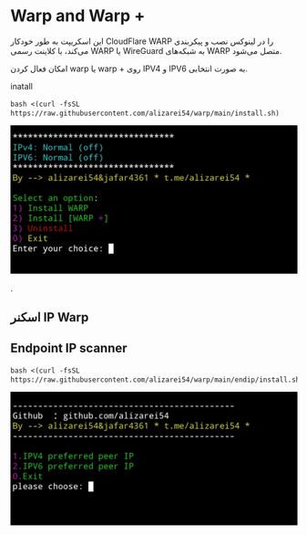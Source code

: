 # Warp and Warp +

 این اسکریپت به طور خودکار CloudFlare WARP را در لینوکس نصب و پیکربندی می‌کند، با کلاینت رسمی WARP یا WireGuard به شبکه‌های WARP متصل می‌شود.
 
 امکان فعال کردن warp یا warp + روی IPV4 و IPV6 به صورت انتخابی.

inatall
```
bash <(curl -fsSL https://raw.githubusercontent.com/alizarei54/warp/main/install.sh)
```

![15](https://raw.githubusercontent.com/alizarei54/warp/main/media/14.jpg)

.

## اسکنر IP Warp 
## Endpoint IP scanner
```
bash <(curl -fsSL https://raw.githubusercontent.com/alizarei54/warp/main/endip/install.sh)
```
![16](https://raw.githubusercontent.com/alizarei54/warp/main/media/17.jpg)


